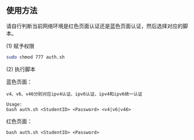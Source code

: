 ## 使用方法

请自行判断当前网络环境是红色页面认证还是蓝色页面认证，然后选择对应的脚本。

(1) 赋予权限
```bash
sudo chmod 777 auth.sh
```
(2) 执行脚本

蓝色页面：
```
v4、v6、v46分别对应ipv4认证、ipv6认证、ipv4和ipv6统一认证

Usage:
bash auth.sh <StudentID> <Password> <v4|v6|v46>
```

红色页面：
```
bash auth.sh <StudentID> <Password>
```
